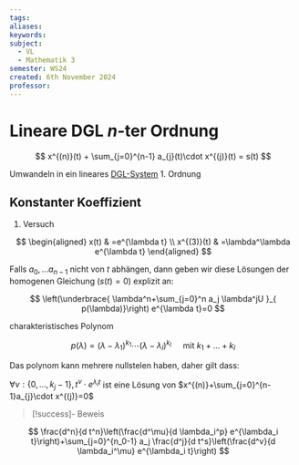 ```yaml
---
tags: 
aliases: 
keywords: 
subject:
  - VL
  - Mathematik 3
semester: WS24
created: 6th November 2024
professor:
---
```

 
# Lineare DGL $n$-ter Ordnung

$$
x^{(n)}(t) + \sum_{j=0}^{n-1} a_{j}(t)\cdot x^{(j)}(t) = s(t)
$$

Umwandeln in ein lineares [DGL-System](DGL-System.md) 1. Ordnung


## Konstanter Koeffizient

1. Versuch

$$
\begin{aligned}
x(t) & =e^{\lambda t} \\
x^{(3)}(t) & =\lambda^\lambda e^{\lambda t}
\end{aligned}
$$

Falls $a_{0}, \dots a_{n-1}$ nicht von $t$ abhängen, dann geben wir diese Lösungen der homogenen Gleichung ($s(t)=0$) explizit an:


$$
\left(\underbrace{ \lambda^n+\sum_{j=0}^n a_j \lambda^jU }_{ p(\lambda)}\right) e^{\lambda t}=0
$$


charakteristisches Polynom

$$
p(\lambda)=\left(\lambda-\lambda_1\right)^{k_1} \cdots\left(\lambda-\lambda_l\right)^{k_l} \quad \text{ mit } k_{1}+\dots + k_{l}
$$

Das polynom kann mehrere nullstelen haben, daher gilt dass:

$\forall\nu : {\{ 0,\dots,k_{j} - 1\}},\, t^{\nu}\cdot e^{\lambda_{i} t}$ ist eine Lösung von $x^{(n)}+\sum_{j=0}^{n-1}a_{j}\cdot x^{(j)}=0$

> [!success]- Beweis


$$
\frac{d^n}{d t^n}\left(\frac{d^\mu}{d \lambda_i^p} e^{\lambda_i t}\right)+\sum_{j=0}^{n_0-1} a_j \frac{d^j}{d t^s}\left(\frac{d^v}{d \lambda_i^\mu} e^{\lambda_i t}\right)
$$